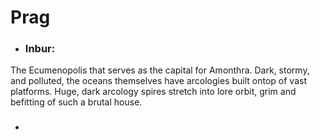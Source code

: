 # Prag

* ### Inbur:

The Ecumenopolis that serves as the capital for Amonthra. Dark, stormy, and polluted, the oceans themselves have arcologies built ontop of vast platforms. Huge, dark arcology spires stretch into lore orbit, grim and befitting of such a brutal house.

* ### 